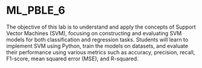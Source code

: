 # ML_PBLE_6

The objective of this lab is to understand and apply the concepts of Support Vector Machines
(SVM), focusing on constructing and evaluating SVM models for both classification and
regression tasks. Students will learn to implement SVM using Python, train the models on
datasets, and evaluate their performance using various metrics such as accuracy, precision,
recall, F1-score, mean squared error (MSE), and R-squared.

